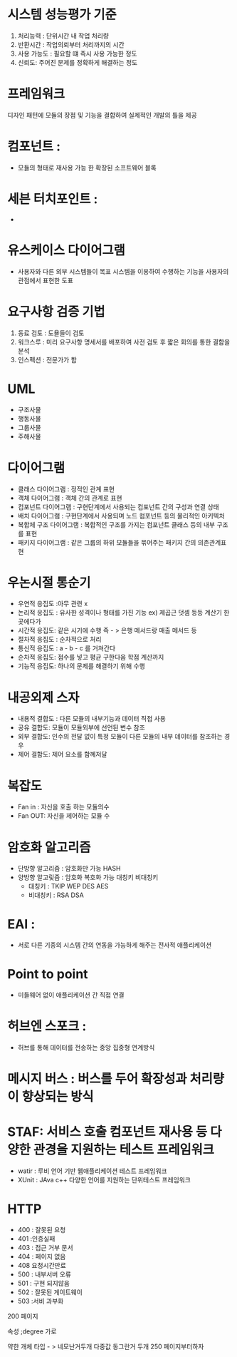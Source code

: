 # 시스템 성능평가 기준
1. 처리능력 : 단위시간 내 작업 처리량
2. 반환시간 : 작업의뢰부터 처리까지의 시간
3. 사용 가능도 : 필요할 떄 즉시 사용 가능한 정도
4. 신뢰도: 주어진 문제를 정확하게 해결하는 정도


# 프레임워크 
디자인 패턴에 모듈의 장점 및 기능을 결합하여 실제적인 개발의 틀을 제공

# 컴포넌트 :
- 모듈의 형태로 재사용 가능 한 확장된 소프트웨어 블록

# 세븐 터치포인트 :
- 

# 유스케이스 다이어그램
- 사용자와 다른 외부 시스템들이 목표 시스템을 이용하여 수행하는 기능을 사용자의 관점에서 표현한 도표

# 요구사항 검증 기법 
1. 동료 검토 : 도욜들이 검토 
2. 워크스루 : 미리 요구사항 명세서를 배포하여 사전 검토 후 짧은 회의를 통한 결함을 분석
3. 인스펙션 : 전문가가 함 



# UML 
- 구조사물 
- 행동사물
- 그룹사물 
- 주해사물 

# 다이어그램 
- 클래스 다이어그램 : 정적인 관계 표현 
- 객체 다이어그램 : 객체 간의 관계로 표현 
- 컴포넌트 다이어그램 : 구현단계에서 사용되는 컴포넌트 간의 구성과 연결 상태
- 배치 다이어그램 : 구현단계에서 사용되며 노드 컴포넌트 등의 물리적인 아키텍처
- 복합체 구조 다이어그램 : 복합적인 구조를 가지는 컴포넌트 클래스 등의 내부 구조를 표현
- 패키지 다이어그램 : 같은 그룹의 하위 모듈들을 묶어주는 패키지 간의 의존관계표현

 # 우논시절 통순기
- 우연적 응집도 :아무 관련 x
- 논리적 응집도 : 유사한 성격이나 형태를 가진 기능 ex) 제곱근 덧셈 등등 계산기 한곳에다가
- 시간적 응집도: 같은 시기에 수행 즉 - > 은행 메서드랑 매출 메서드 등 
- 절차적 응집도 : 순차적으로 처리 
- 통신적 응집도 : a -   b   - c 를 거쳐간다
- 순차적 응집도: 점수를 넣고 평균 구한다음 학점 계산까지 
- 기능적 응집도: 하나의 문제를 해결하기 위해 수행


# 내공외제 스자 
- 내용적 결합도 : 다른 모듈의 내부기능과 데이터 직접 사용
- 공유 결합도: 모듈이 모듈외부에 선언된 변수 참조 
- 외부 결합도: 인수의 전달 없이 특정 모듈이 다른 모듈의 내부 데이터를 참조하는 경우
- 제어 결함도: 제어 요소를 함꼐저달 


# 복잡도 
- Fan in : 자신을 호출 하는 모듈의수 
- Fan OUT: 자신을 제어하는 모듈 수


# 암호화 알고리즘 
- 단방향 알고리즘 : 암호화만 가능 HASH 
- 양방향 알고맂즘 : 암호화 복호화 가능 대칭키 비대칭키 
    - 대칭키 : TKIP WEP DES AES 
    - 비대칭키 : RSA DSA




# EAI :
- 서로 다른 기종의 시스템 간의 연동을 가능하게 해주는 전사적 애플리케이션

# Point to point 
- 미들웨어 없이 애플리케이션 간 직접 연결 

# 허브엔 스포크 : 
- 허브를 통해 데이터를 전송하는 중앙 집중형 연계방식


# 메시지 버스 : 버스를 두어 확장성과 처리량이 향상되는 방식

# STAF: 서비스 호출 컴포넌트 재사용 등 다양한 관경을 지원하는 테스트 프레임워크 

- watir : 루비 언어 기반 웹애플리케이션 테스트 프레임워크 
- XUnit : JAva c++ 다양한 언어를 지원하는 단위테스트 프레임워크 


# HTTP 
- 400 : 잘못된 요청
- 401 :인증실패 
- 403 : 접근 거부 문서 
- 404 : 페이지 없음
- 408 요청시간만료
- 500 : 내부서버 오류
- 501 : 구현 되지않음 
- 502 : 잘못된 게이트웨이 
- 503 :서비 과부화

200 페이지




속성 ;degree 가로 

약한 개체 타입  - >  네모난거두개 
다중값 동그란거 두개 
250 페이지부터하자 
